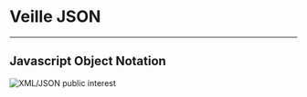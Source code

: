 # **Veille JSON**
---
## Javascript Object Notation

![XML/JSON public interest](https://cdn-images-1.medium.com/max/1600/1*cU8rwGI0WgtCWP91SIy3-w.png)

